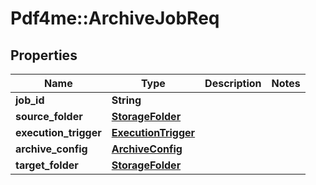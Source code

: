 # Pdf4me::ArchiveJobReq

## Properties
Name | Type | Description | Notes
------------ | ------------- | ------------- | -------------
**job_id** | **String** |  | 
**source_folder** | [**StorageFolder**](StorageFolder.md) |  | 
**execution_trigger** | [**ExecutionTrigger**](ExecutionTrigger.md) |  | 
**archive_config** | [**ArchiveConfig**](ArchiveConfig.md) |  | 
**target_folder** | [**StorageFolder**](StorageFolder.md) |  | 


